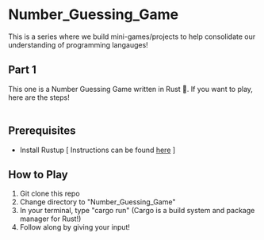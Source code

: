 # Number_Guessing_Game
This is a series where we build mini-games/projects to help consolidate our understanding of programming langauges!

## Part 1

This one is a Number Guessing Game written in Rust 🦀. If you want to play, here are the steps! <br><br>

## Prerequisites
- Install Rustup [ Instructions can be found <a href="https://www.rust-lang.org/tools/install"> here</a> ]

## How to Play
1. Git clone this repo
2. Change directory to "Number_Guessing_Game"
3. In your terminal, type "cargo run"  (Cargo is a build system and package manager for Rust!)
4. Follow along by giving your input!
